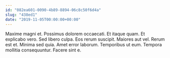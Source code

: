 ```yaml
---
id: "082ea601-0090-4b89-8894-06c8c50f6d4a"
slug: "438ed1"
date: "2019-11-05T00:00:00+00:00"
---
```


Maxime magni et. Possimus dolorem occaecati. Et itaque quam. Et explicabo vero. Sed libero culpa. Eos rerum suscipit. Maiores aut vel. Rerum est et. Minima sed quia. Amet error laborum. Temporibus ut eum. Tempora mollitia consequuntur. Facere sint e.
